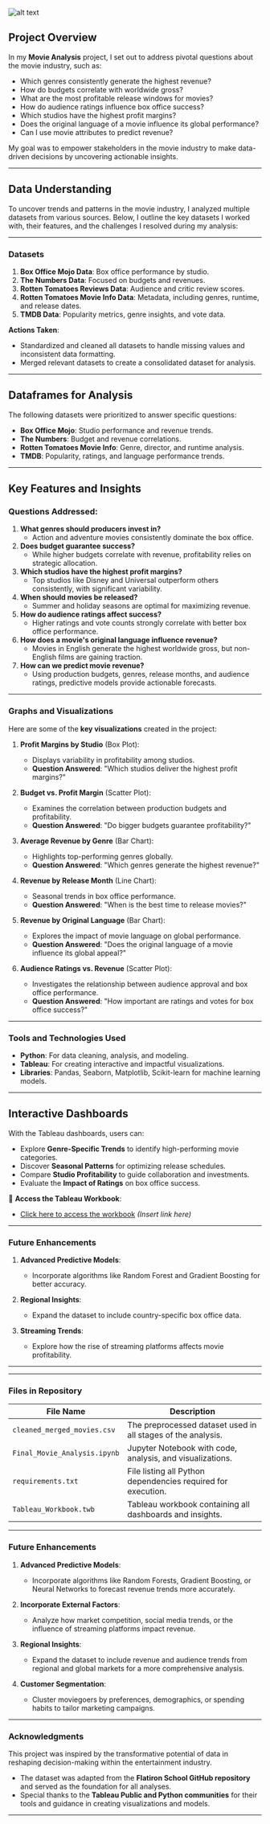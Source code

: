![alt text](movie-3057394_1280-1.jpg)

## **Project Overview**

In my **Movie Analysis** project, I set out to address pivotal questions about the movie industry, such as:  
- Which genres consistently generate the highest revenue?  
- How do budgets correlate with worldwide gross?  
- What are the most profitable release windows for movies?  
- How do audience ratings influence box office success?  
- Which studios have the highest profit margins?  
- Does the original language of a movie influence its global performance?  
- Can I use movie attributes to predict revenue?  

My goal was to empower stakeholders in the movie industry to make data-driven decisions by uncovering actionable insights.

---

## **Data Understanding**

To uncover trends and patterns in the movie industry, I analyzed multiple datasets from various sources. Below, I outline the key datasets I worked with, their features, and the challenges I resolved during my analysis:

---

### **Datasets**
1. **Box Office Mojo Data**: Box office performance by studio.  
2. **The Numbers Data**: Focused on budgets and revenues.  
3. **Rotten Tomatoes Reviews Data**: Audience and critic review scores.  
4. **Rotten Tomatoes Movie Info Data**: Metadata, including genres, runtime, and release dates.  
5. **TMDB Data**: Popularity metrics, genre insights, and vote data.

**Actions Taken**:  
- Standardized and cleaned all datasets to handle missing values and inconsistent data formatting.  
- Merged relevant datasets to create a consolidated dataset for analysis.  

---

## **Dataframes for Analysis**

The following datasets were prioritized to answer specific questions:  
- **Box Office Mojo**: Studio performance and revenue trends.  
- **The Numbers**: Budget and revenue correlations.  
- **Rotten Tomatoes Movie Info**: Genre, director, and runtime analysis.  
- **TMDB**: Popularity, ratings, and language performance trends.

---

## **Key Features and Insights**

### Questions Addressed:
1. **What genres should producers invest in?**  
   - Action and adventure movies consistently dominate the box office.  
2. **Does budget guarantee success?**  
   - While higher budgets correlate with revenue, profitability relies on strategic allocation.  
3. **Which studios have the highest profit margins?**  
   - Top studios like Disney and Universal outperform others consistently, with significant variability.  
4. **When should movies be released?**  
   - Summer and holiday seasons are optimal for maximizing revenue.  
5. **How do audience ratings affect success?**  
   - Higher ratings and vote counts strongly correlate with better box office performance.  
6. **How does a movie's original language influence revenue?**  
   - Movies in English generate the highest worldwide gross, but non-English films are gaining traction.  
7. **How can we predict movie revenue?**  
   - Using production budgets, genres, release months, and audience ratings, predictive models provide actionable forecasts.

---

### **Graphs and Visualizations**

Here are some of the **key visualizations** created in the project:

1. **Profit Margins by Studio** (Box Plot):  
   - Displays variability in profitability among studios.
   - **Question Answered**: "Which studios deliver the highest profit margins?"  

2. **Budget vs. Profit Margin** (Scatter Plot):  
   - Examines the correlation between production budgets and profitability.
   - **Question Answered**: "Do bigger budgets guarantee profitability?"  

3. **Average Revenue by Genre** (Bar Chart):  
   - Highlights top-performing genres globally.
   - **Question Answered**: "Which genres generate the highest revenue?"  

4. **Revenue by Release Month** (Line Chart):  
   - Seasonal trends in box office performance.
   - **Question Answered**: "When is the best time to release movies?"  

5. **Revenue by Original Language** (Bar Chart):  
   - Explores the impact of movie language on global performance.
   - **Question Answered**: "Does the original language of a movie influence its global appeal?"  

6. **Audience Ratings vs. Revenue** (Scatter Plot):  
   - Investigates the relationship between audience approval and box office performance.
   - **Question Answered**: "How important are ratings and votes for box office success?"

---

### **Tools and Technologies Used**

- **Python**: For data cleaning, analysis, and modeling.  
- **Tableau**: For creating interactive and impactful visualizations.  
- **Libraries**: Pandas, Seaborn, Matplotlib, Scikit-learn for machine learning models.

---

## **Interactive Dashboards**

With the Tableau dashboards, users can:  
- Explore **Genre-Specific Trends** to identify high-performing movie categories.  
- Discover **Seasonal Patterns** for optimizing release schedules.  
- Compare **Studio Profitability** to guide collaboration and investments.  
- Evaluate the **Impact of Ratings** on box office success.

📂 **Access the Tableau Workbook**:  
   - [Click here to access the workbook](#) *(Insert link here)*  

---

### **Future Enhancements**

1. **Advanced Predictive Models**:  
   - Incorporate algorithms like Random Forest and Gradient Boosting for better accuracy.  

2. **Regional Insights**:  
   - Expand the dataset to include country-specific box office data.  

3. **Streaming Trends**:  
   - Explore how the rise of streaming platforms affects movie profitability.  

---

---

### **Files in Repository**

| File Name                    | Description                                                   |
|------------------------------|---------------------------------------------------------------|
| `cleaned_merged_movies.csv`  | The preprocessed dataset used in all stages of the analysis.  |
| `Final_Movie_Analysis.ipynb` | Jupyter Notebook with code, analysis, and visualizations.     |
| `requirements.txt`           | File listing all Python dependencies required for execution.  |
| `Tableau_Workbook.twb`       | Tableau workbook containing all dashboards and insights.      |

---

### **Future Enhancements**

1. **Advanced Predictive Models**:
   - Incorporate algorithms like Random Forests, Gradient Boosting, or Neural Networks to forecast revenue trends more accurately.

2. **Incorporate External Factors**:
   - Analyze how market competition, social media trends, or the influence of streaming platforms impact revenue.

3. **Regional Insights**:
   - Expand the dataset to include revenue and audience trends from regional and global markets for a more comprehensive analysis.

4. **Customer Segmentation**:
   - Cluster moviegoers by preferences, demographics, or spending habits to tailor marketing campaigns.

---

### **Acknowledgments**

This project was inspired by the transformative potential of data in reshaping decision-making within the entertainment industry.  
- The dataset was adapted from the **Flatiron School GitHub repository** and served as the foundation for all analyses.  
- Special thanks to the **Tableau Public and Python communities** for their tools and guidance in creating visualizations and models.

---
